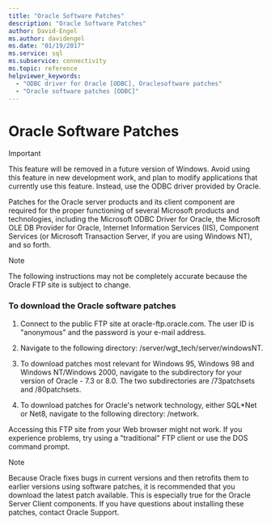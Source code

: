 ```yaml
---
title: "Oracle Software Patches"
description: "Oracle Software Patches"
author: David-Engel
ms.author: davidengel
ms.date: "01/19/2017"
ms.service: sql
ms.subservice: connectivity
ms.topic: reference
helpviewer_keywords:
  - "ODBC driver for Oracle [ODBC], Oraclesoftware patches"
  - "Oracle software patches [ODBC]"
---
```

# Oracle Software Patches
> [!IMPORTANT]  
>  This feature will be removed in a future version of Windows. Avoid using this feature in new development work, and plan to modify applications that currently use this feature. Instead, use the ODBC driver provided by Oracle.  
  
 Patches for the Oracle server products and its client component are required for the proper functioning of several Microsoft products and technologies, including the Microsoft ODBC Driver for Oracle, the Microsoft OLE DB Provider for Oracle, Internet Information Services (IIS), Component Services (or Microsoft Transaction Server, if you are using Windows NT), and so forth.  
  
> [!NOTE]  
>  The following instructions may not be completely accurate because the Oracle FTP site is subject to change.  
  
### To download the Oracle software patches  
  
1.  Connect to the public FTP site at oracle-ftp.oracle.com. The user ID is "anonymous" and the password is your e-mail address.  
  
2.  Navigate to the following directory: /server/wgt_tech/server/windowsNT.  
  
3.  To download patches most relevant for Windows 95, Windows 98 and Windows NT/Windows 2000, navigate to the subdirectory for your version of Oracle - 7.3 or 8.0. The two subdirectories are /73patchsets and /80patchsets.  
  
4.  To download patches for Oracle's network technology, either SQL*Net or Net8, navigate to the following directory: /network.  
  
 Accessing this FTP site from your Web browser might not work. If you experience problems, try using a "traditional" FTP client or use the DOS command prompt.  
  
> [!NOTE]  
>  Because Oracle fixes bugs in current versions and then retrofits them to earlier versions using software patches, it is recommended that you download the latest patch available. This is especially true for the Oracle Server Client components. If you have questions about installing these patches, contact Oracle Support.
